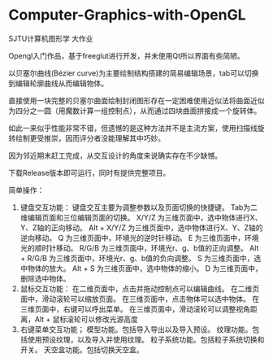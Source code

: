 # Computer-Graphics-with-OpenGL
SJTU计算机图形学 大作业

Opengl入门作品，基于freeglut进行开发，并未使用Qt所以界面有些简陋。

以贝塞尔曲线(Bézier curve)为主要绘制结构搭建的简易编辑场景，tab可以切换到编辑轮廓曲线从而编辑物体。

直接使用一块完整的贝塞尔曲面绘制封闭图形存在一定困难使用近似法将曲面近似为四分之一圆（用魔数计算一组控制点），从而通过四块曲面拼接成一个旋转体。

如此一来似乎性能非常不错，但遗憾的是这种方法并不是主流方案，使用扫描线旋转绘制更受推崇，因而评分者没能理解其中巧妙。

因为邻近期末赶工完成，从交互设计的角度来说确实存在不少缺憾。

下载Release版本即可运行，同时有提供完整项目。

简单操作：
1.	键盘交互功能：
键盘交互主要为调整参数以及页面切换的快捷键。
Tab为二维编辑页面和三位编辑页面的切换。
X/Y/Z 为三维页面中，选中物体进行X、Y、Z轴的正向移动。
Alt + X/Y/Z 为三维页面中，选中物体进行X、Y、Z轴的逆向移动。
Q 为三维页面中，环境光的逆时针移动。
E 为三维页面中，环境光的顺时针移动。
R/G/B 为三维页面中，环境光r、g、b值的正向调整。
Alt + R/G/B 为三维页面中，环境光r、g、b值的负向调整。
S 为三维页面中，选中物体的放大。
Alt + S 为三维页面中，选中物体的缩小。
D 为三维页面中，删除选中物体。
2.	鼠标交互功能：
在二维页面中，点击并拖动控制点可以编辑曲线。
在二维页面中，滑动滚轮可以缩放页面。
在三维页面中，点击物体可以选中物体。
在三维页面中，右键可以呼出菜单。
在三维页面中，滑动滚轮可以调整视角距离，Alt + 鼠标滚轮可以修改光源高度 
3.	右键菜单交互功能；
模型功能。包括导入导出以及导入预设。
纹理功能。包括使用预设纹理，以及导入并使用纹理。
粒子系统功能。包括粒子系统切换和开关。
天空盒功能。包括切换天空盒。



